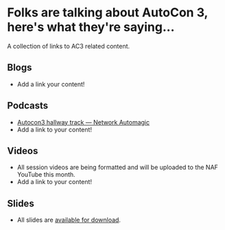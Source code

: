# Folks are talking about AutoCon 3, here's what they're saying...

A collection of links to AC3 related content.

## Blogs
- Add a link your content!

## Podcasts
- [Autocon3 hallway track — Network Automagic](https://networkautomagic.net/podcast/na004/)
- Add a link to your content!

## Videos
- All session videos are being formatted and will be uploaded to the NAF YouTube this month.
- Add a link to your content!

## Slides
- All slides are [available for download](https://github.com/Network-Automation-Forum/handyinfo/tree/main/docs/autocon_coverage/slides/AutoCon3).
